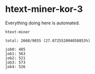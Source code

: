 # htext-miner-kor-3

Everything doing here is automated.

```
htext-miner

total: 2668/9855 (27.072552004058853%)

job0: 485
job1: 563
job2: 521
job3: 573
job4: 526
```